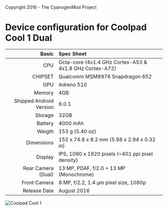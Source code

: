Copyright 2016 - The CyanogenMod Project

Device configuration for Coolpad Cool 1 Dual
=======================================================

Basic   | Spec Sheet
-------:|:-------------------------------------------------------------------------
CPU     | Octa-core (4x1.4 GHz Cortex-A53 & 4x1.8 GHz Cortex-A72)
CHIPSET | Qualcomm MSM8976 Snapdragon 652
GPU     | Adreno 510
Memory  | 4GB
Shipped Android Version | 6.0.1
Storage | 32GB
Battery | 4000 mAh
Weigth | 153 g (5.40 oz)
Dimensions | 152 x 74.8 x 8.2 mm (5.98 x 2.94 x 0.32 in)
Display | IPS, 1080 x 1920 pixels (~401 ppi pixel density)
Rear Camera (Dual)| 13 MP, PDAF, f/2.0 + 13 MP (Monochrome)
Front Camera | 8 MP, f/2.2, 1.4 µm pixel size, 1080p
Release Date | August 2016

![Coolpad Cool 1](https://static.digit.in/product/2623b966007767808c416e909f2706c53de8f83a.jpeg "Coolpad Cool 1")

